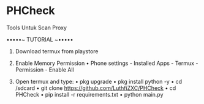 # PHCheck
Tools Untuk Scan Proxy 

•••••~ TUTORIAL ~•••••

1. Download termux from playstore

2. Enable Memory Permission
    • Phone settings - Installed Apps - Termux - Permission - Enable All
3. Open termux and type:
    • pkg upgrade
    • pkg install python -y
    • cd /sdcard
    • git clone https://github.com/LuthfiZXC/PHCheck
    • cd PHCheck
    • pip install -r requirements.txt
    • python main.py
    
    
